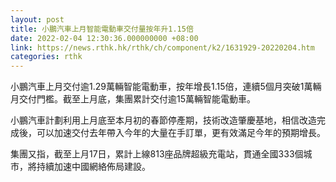 ```yaml
---
layout: post
title: 小鵬汽車上月智能電動車交付量按年升1.15倍
date: 2022-02-04 12:30:36.000000000 +08:00
link: https://news.rthk.hk/rthk/ch/component/k2/1631929-20220204.htm
categories: rthk
---
```


小鵬汽車上月交付逾1.29萬輛智能電動車，按年增長1.15倍，連續5個月突破1萬輛月交付門檻。截至上月底，集團累計交付逾15萬輛智能電動車。

小鵬汽車計劃利用上月底至本月初的春節停產期，技術改造肇慶基地，相信改造完成後，可以加速交付去年帶入今年的大量在手訂單，更有效滿足今年的預期增長。

集團又指，截至上月17日，累計上線813座品牌超級充電站，貫通全國333個城市，將持續加速中國網絡佈局建設。
